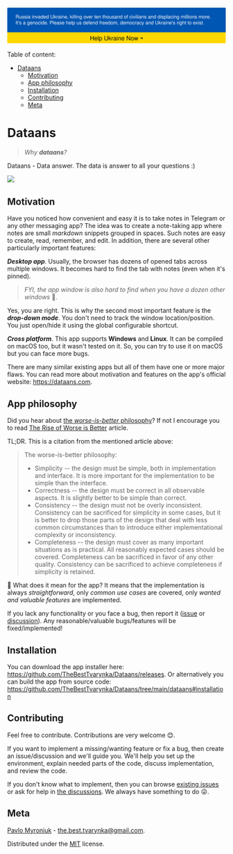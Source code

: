[![Stand With Ukraine](https://raw.githubusercontent.com/vshymanskyy/StandWithUkraine/main/banner2-direct.svg)](https://stand-with-ukraine.pp.ua/)

Table of content:

- [Dataans](#dataans)
  - [Motivation](#motivation)
  - [App philosophy](#app-philosophy)
  - [Installation](#installation)
  - [Contributing](#contributing)
  - [Meta](#meta)

# Dataans

> _Why **dataans**?_

Dataans - Data answer. The data is answer to all your questions :)

![](https://totes.qkation.com/imgs/2024-08-03_12-29.png)

## Motivation

Have you noticed how convenient and easy it is to take notes in Telegram or any other messaging app? The idea was to create a note-taking app where notes are small *markdown* snippets grouped in spaces. Such notes are easy to create, read, remember, and edit. In addition, there are several other particularly important features:

**_Desktop app_**. Usually, the browser has dozens of opened tabs across multiple windows. It becomes hard to find the tab with notes (even when it's pinned).

> _FYI, the app window is also hard to find when you have a dozen other windows_ :raised_eyebrow:.

Yes, you are right. This is why the second most important feature is the **_drop-down mode_**. You don't need to track the window location/position. You just open/hide it using the global configurable shortcut.

**_Cross platform_**. This app supports **Windows** and **Linux**. It can be compiled on macOS too, but it wasn't tested on it. So, you can try to use it on macOS but you can face more bugs.

There are many similar existing apps but all of them have one or more major flaws. You can read more about motivation and features on the app's official website: https://dataans.com.

## App philosophy

Did you hear about [the _worse-is-better_ philosophy](https://www.dreamsongs.com/RiseOfWorseIsBetter.html)? If not I encourage you to read [The Rise of Worse is Better](https://www.dreamsongs.com/RiseOfWorseIsBetter.html) article.

TL;DR. This is a citation from the mentioned article above:

> The worse-is-better philosophy:
>   - Simplicity -- the design must be simple, both in implementation and interface. It is more important for the implementation to be simple than the interface.
>   - Correctness -- the design must be correct in all observable aspects. It is slightly better to be simple than correct.
>   - Consistency -- the design must not be overly inconsistent. Consistency can be sacrificed for simplicity in some cases, but it is better to drop those parts of the design that deal with less common circumstances than to introduce either implementational complexity or inconsistency.
>   - Completeness -- the design must cover as many important situations as is practical. All reasonably expected cases should be covered. Completeness can be sacrificed in favor of any other quality. Consistency can be sacrificed to achieve completeness if simplicity is retained.

:thinking: What does it mean for the app? It means that the implementation is always _straightforward_, only _common use cases_ are covered, only _wanted and valuable features_ are implemented.

If you lack any functionality or you face a bug, then report it ([issue](https://github.com/TheBestTvarynka/Dataans/issues/new) or [discussion](https://github.com/TheBestTvarynka/Dataans/discussions)). Any reasonable/valuable bugs/features will be fixed/implemented!

## Installation

You can download the app installer here: https://github.com/TheBestTvarynka/Dataans/releases. Or alternatively you can build the app from source code: https://github.com/TheBestTvarynka/Dataans/tree/main/dataans#installation

## Contributing

Feel free to contribute. Contributions are very welcome :blush:.

If you want to implement a missing/wanting feature or fix a bug, then create an issue/discussion and we'll guide you. We'll help you set up the environment, explain needed parts of the code, discuss implementation, and review the code.

If you don't know what to implement, then you can browse [existing issues](https://github.com/TheBestTvarynka/Dataans/issues?q=sort%3Aupdated-desc+is%3Aissue+is%3Aopen) or ask for help in [the discussions](https://github.com/TheBestTvarynka/Dataans/discussions). We always have something to do :stuck_out_tongue_winking_eye:.

## Meta

[Pavlo Myroniuk](https://github.com/TheBestTvarynka) - [the.best.tvarynka@gmail.com](mailto:the.best.tvarynka@gmail.com).

Distributed under the [MIT](https://github.com/TheBestTvarynka/Dataans/blob/main/LICENSE) license.
